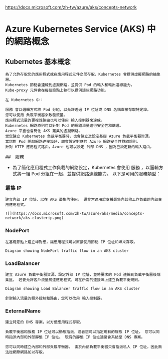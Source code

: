 https://docs.microsoft.com/zh-tw/azure/aks/concepts-network

# Azure Kubernetes Service (AKS) 中的網路概念

## Kubernetes 基本概念
```
為了允許存取您的應用程式或在應用程式元件之間存取，Kubernetes 會提供虛擬網路的抽象層。 
Kubernetes 節點會連線到虛擬網路，並提供 Pod 的輸入和輸出連線能力。 
Kube-proxy 元件會在每個節點上執行以提供這些網路功能。
```
```
在 Kubernetes 中：

服務 會以邏輯方式將 Pod 分組，以允許透過 IP 位址或 DNS 名稱直接存取特定埠。
您可以使用 負載平衡器來散發流量。
應用程式流量的更複雜路由也可以使用 輸入控制器來達成。
Kubernetes 網路原則可以針對 Pod 的網路流量進行安全性和篩選。
Azure 平臺也會簡化 AKS 叢集的虛擬網路。 
當您建立 Kubernetes 負載平衡器時，也會建立及設定基礎 Azure 負載平衡器資源。 
當您對 Pod 開啟網路連接埠時，即會設定對應的 Azure 網路安全性群組規則。 
針對 HTTP 應用程式路由，Azure 也可以設定 外部 DNS ，因為已設定新的輸入路由。

```

##　服務

* 為了簡化應用程式工作負載的網路設定，Kubernetes 會使用 服務 ，以邏輯方式將一組 Pod 分組在一起，並提供網路連線能力。 以下是可用的服務類型：


### 叢集 IP
```
建立內部 IP 位址，以在 AKS 叢集內使用。 這非常適用於支援叢集內其他工作負載的內部專用應用程式。

![](https://docs.microsoft.com/zh-tw/azure/aks/media/concepts-network/aks-clusterip.png)

```
### NodePort
```
在基礎節點上建立埠對應，讓應用程式可以直接使用節點 IP 位址和埠來存取。

Diagram showing NodePort traffic flow in an AKS cluster
```

### LoadBalancer
```
建立 Azure 負載平衡器資源、設定外部 IP 位址，並將要求的 Pod 連線到負載平衡器後端集區。 若要允許客戶流量觸達應用程式，可在所需的連接埠上建立負載平衡規則。

Diagram showing Load Balancer traffic flow in an AKS cluster

針對輸入流量的額外控制和路由，您可以改用 輸入控制器。
```

### ExternalName
```
建立特定的 DNS 專案，以方便應用程式存取。

負載平衡器和服務 IP 位址可以動態指派，或者您可以指定現有的靜態 IP 位址。 您可以同時指派內部和外部靜態 IP 位址。 現有的靜態 IP 位址通常會系結至 DNS 專案。

您可以同時建立內部和外部負載平衡器。 由於內部負載平衡器只會指派私人 IP 位址，因此無法從網際網路加以存取。

```
